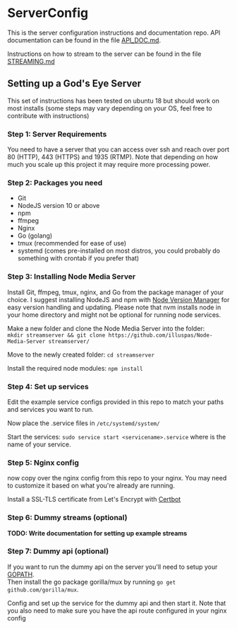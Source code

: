 # ServerConfig

This is the server configuration instructions and documentation repo.
API documentation can be found in the file [API_DOC.md](/API_DOC.md).

Instructions on how to stream to the server can be found in the file [STREAMING.md](/STREAMING.md)


## Setting up a God's Eye Server

This set of instructions has been tested on ubuntu 18 but should work on most installs
(some steps may vary depending on your OS, feel free to contribute with instructions)

### Step 1: Server Requirements
You need to have a server that you can access over ssh and reach over port 80 (HTTP), 443 (HTTPS) and 1935 (RTMP).
Note that depending on how much you scale up this project it may require more processing
power.

### Step 2: Packages you need
 * Git
 * NodeJS version 10 or above
 * npm
 * ffmpeg
 * Nginx
 * Go (golang)
 * tmux (recommended for ease of use)
 * systemd (comes pre-installed on most distros, you could probably do something with crontab if you prefer that)


### Step 3: Installing Node Media Server
Install Git, ffmpeg, tmux, nginx, and Go from the package manager of your choice.
I suggest installing NodeJS and npm with [Node Version Manager](https://github.com/creationix/nvm)
for easy version handling and updating. Please note that nvm installs node in your home
directory and might not be optional for running node services.

Make a new folder and clone the Node Media Server into the folder:  
`mkdir streamserver && git clone https://github.com/illuspas/Node-Media-Server streamserver/`

Move to the newly created folder: `cd streamserver`

Install the required node modules: `npm install`


### Step 4: Set up services

Edit the example service configs provided in this repo to match your paths
and services you want to run.

Now place the .service files in `/etc/systemd/system/`

Start the services: `sudo service start <servicename>.service` where <servicename> is the name of your service.

### Step 5: Nginx config

now copy over the nginx config from this repo to your nginx.
You may need to customize it based on what you're already are running.

Install a SSL-TLS certificate from Let's Encrypt with [Certbot](https://certbot.eff.org/)

### Step 6: Dummy streams (optional)

**TODO: Write documentation for setting up example streams**

### Step 7: Dummy api (optional)

If you want to run the dummy api on the server you'll need to setup your [GOPATH](https://golang.org/doc/code.html#GOPATH).  
Then install the go package gorilla/mux by running `go get github.com/gorilla/mux`.  

Config and set up the service for the dummy api and then start it. Note that you also need
to make sure you have the api route configured in your nginx config
